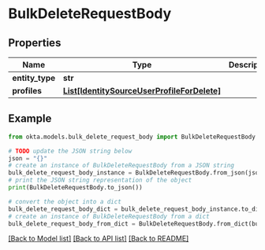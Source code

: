 # BulkDeleteRequestBody


## Properties

Name | Type | Description | Notes
------------ | ------------- | ------------- | -------------
**entity_type** | **str** |  | [optional] 
**profiles** | [**List[IdentitySourceUserProfileForDelete]**](IdentitySourceUserProfileForDelete.md) |  | [optional] 

## Example

```python
from okta.models.bulk_delete_request_body import BulkDeleteRequestBody

# TODO update the JSON string below
json = "{}"
# create an instance of BulkDeleteRequestBody from a JSON string
bulk_delete_request_body_instance = BulkDeleteRequestBody.from_json(json)
# print the JSON string representation of the object
print(BulkDeleteRequestBody.to_json())

# convert the object into a dict
bulk_delete_request_body_dict = bulk_delete_request_body_instance.to_dict()
# create an instance of BulkDeleteRequestBody from a dict
bulk_delete_request_body_from_dict = BulkDeleteRequestBody.from_dict(bulk_delete_request_body_dict)
```
[[Back to Model list]](../README.md#documentation-for-models) [[Back to API list]](../README.md#documentation-for-api-endpoints) [[Back to README]](../README.md)


